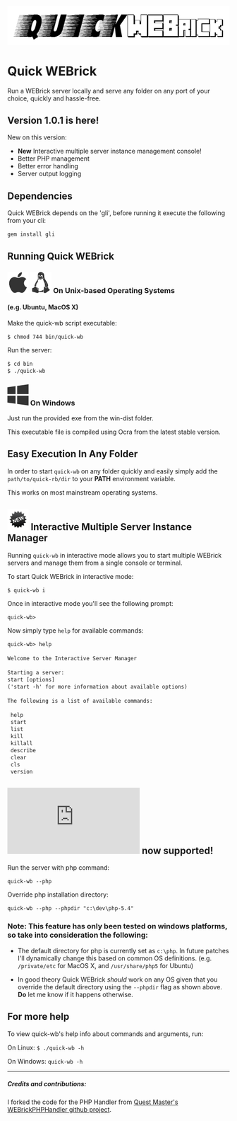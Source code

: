 ![quick-wb logo](https://github.com/jeanlescure/quick-wb/raw/master/misc/logo.png)

# Quick WEBrick

Run a WEBrick server locally and serve any folder on any port of your choice, quickly and hassle-free.

## Version 1.0.1 is here!

New on this version:
* **New** Interactive multiple server instance management console! 
* Better PHP management
* Better error handling
* Server output logging

## Dependencies

Quick WEBrick depends on the 'gli', before running it execute the following from your cli:

    gem install gli
    
## Running Quick WEBrick

### ![](https://github.com/jeanlescure/quick-wb/raw/master/misc/mac.png) ![](https://github.com/jeanlescure/quick-wb/raw/master/misc/tux.png) On Unix-based Operating Systems
#### (e.g. Ubuntu, MacOS X)

Make the quick-wb script executable:

    $ chmod 744 bin/quick-wb

Run the server:

    $ cd bin
    $ ./quick-wb
    
### ![](https://github.com/jeanlescure/quick-wb/raw/master/misc/win.png) On Windows

Just run the provided exe from the win-dist folder.

This executable file is compiled using Ocra from the latest stable version.

## Easy Execution In Any Folder

In order to start `quick-wb` on any folder quickly and easily simply add the `path/to/quick-rb/dir` to your **PATH** environment variable.

This works on most mainstream operating systems.

## ![](https://github.com/jeanlescure/quick-wb/raw/master/misc/new.png) Interactive Multiple Server Instance Manager

Running `quick-wb` in interactive mode allows you to start multiple WEBrick servers and manage them from a single console or terminal.

To start Quick WEBrick in interactive mode:

    $ quick-wb i
    
Once in interactive mode you'll see the following prompt:
    
    quick-wb> 
    
Now simply type `help` for available commands:

    quick-wb> help

    Welcome to the Interactive Server Manager
    
    Starting a server:
    start [options]
    ('start -h' for more information about available options)
    
    The following is a list of available commands:
    
     help
     start
     list
     kill
     killall
     describe
     clear
     cls
     version

## ![PHP](http://www.php.net/images/logo.php) now supported!

Run the server with php command:

    quick-wb --php
    
Override php installation directory:

    quick-wb --php --phpdir "c:\dev\php-5.4"

### Note: This feature has only been tested on windows platforms, so take into consideration the following:

* The default directory for php is currently set as `c:\php`. In future patches I'll dynamically change this based on common OS definitions. (e.g. `/private/etc` for MacOS X, and `/usr/share/php5` for Ubuntu)

* In good theory Quick WEBrick *should* work on any OS given that you override the default directory using the `--phpdir` flag as shown above. **Do** let me know if it happens otherwise.

## For more help

To view quick-wb's help info about commands and arguments, run:

On Linux: `$ ./quick-wb -h`

On Windows: `quick-wb -h`

* * *

##### Credits and contributions:

I forked the code for the PHP Handler from [Quest Master's WEBrickPHPHandler github project](https://github.com/questmaster/WEBrickPHPHandler).
